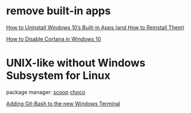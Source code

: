 
# remove built-in apps

[How to Uninstall Windows 10’s Built-in Apps (and How to Reinstall Them)](http://web.archive.org/web/20191123144012/https://www.howtogeek.com/224798/how-to-uninstall-windows-10s-built-in-apps-and-how-to-reinstall-them/)

[How to Disable Cortana in Windows 10](http://web.archive.org/web/20191123145436/https://www.howtogeek.com/265027/how-to-disable-cortana-in-windows-10/)

# UNIX-like without Windows Subsystem for Linux

package manager: [scoop](https://scoop.sh/) [choco](https://chocolatey.org/)

[Adding Git-Bash to the new Windows Terminal](http://web.archive.org/web/20191123144245/https://stackoverflow.com/questions/56839307/adding-git-bash-to-the-new-windows-terminal)
